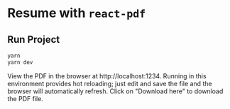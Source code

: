 # Resume with `react-pdf`

## Run Project

```sh
yarn
yarn dev
```

View the PDF in the browser at http://localhost:1234. Running in this environment provides hot reloading; just edit and save the file and the browser will automatically refresh.
Click on "Download here" to download the PDF file.